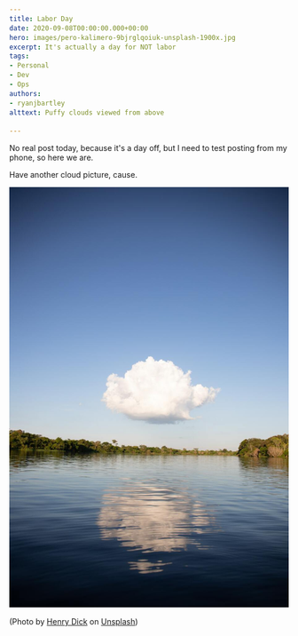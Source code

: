 ```yaml
---
title: Labor Day
date: 2020-09-08T00:00:00.000+00:00
hero: images/pero-kalimero-9bjrglqoiuk-unsplash-1900x.jpg
excerpt: It's actually a day for NOT labor
tags:
- Personal
- Dev
- Ops
authors:
- ryanjbartley
alttext: Puffy clouds viewed from above

---
```

No real post today, because it's a day off, but I need to test posting from my phone, so here we are.

Have another cloud picture, cause.

![](images/henry-dick-fjn7zfuvm8w-unsplash900x.jpg)

(Photo by [Henry Dick](https://unsplash.com/@henry_photo?utm_source=unsplash&utm_medium=referral&utm_content=creditCopyText) on [Unsplash](https://unsplash.com/s/photos/cloud?utm_source=unsplash&utm_medium=referral&utm_content=creditCopyText))